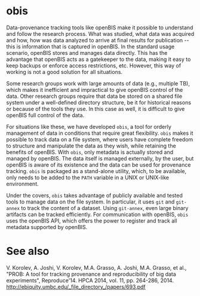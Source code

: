 # obis

Data-provenance tracking tools like openBIS make it possible to understand and follow the research process. What was studied, what data was acquired and how, how was data analyzed to arrive at final results for publication -- this is information that is captured in openBIS. In the standard usage scenario, openBIS stores and manages data directly. This has the advantage that openBIS acts as a gatekeeper to the data, making it easy to keep backups or enforce access restrictions, etc. However, this way of working is not a good solution for all situations.

Some research groups work with large amounts of data (e.g., multiple TB), which makes it inefficient and impractical to give openBIS control of the data. Other research groups require that data be stored on a shared file system under a well-defined directory structure, be it for historical reasons or because of the tools they use. In this case as well, it is difficult to give openBIS full control of the data.

For situations like these, we have developed `obis`, a tool for orderly management of data in conditions that require great flexibility. `obis` makes it possible to track data on a file system, where users have complete freedom to structure and manipulate the data as they wish, while retaining the benefits of openBIS. With `obis`, only metadata is actually stored and managed by openBIS. The data itself is managed externally, by the user, but openBIS is aware of its existence and the data can be used for provenance tracking. `obis` is packaged as a stand-alone utility, which, to be available, only needs to be added to the `PATH` variable in a UNIX or UNIX-like environment.

Under the covers, `obis` takes advantage of publicly available and tested tools to manage data on the file system. In particular, it uses `git` and `git-annex` to track the content of a dataset. Using `git-annex`, even large binary artifacts can be tracked efficiently. For communication with openBIS, `obis` uses the openBIS API, which offers the power to register and track all metadata supported by openBIS.

# See also

  V. Korolev, A. Joshi, V. Korolev, M.A. Grasso, A. Joshi, M.A. Grasso, et al., "PROB: A tool for tracking provenance and reproducibility of big data experiments", Reproduce'14. HPCA 2014, vol. 11, pp. 264-286, 2014.
  http://ebiquity.umbc.edu/_file_directory_/papers/693.pdf
